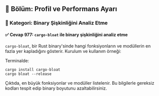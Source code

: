 ## 📘 Bölüm: Profil ve Performans Ayarı  
### 🔹 Kategori: Binary Şişkinliğini Analiz Etme  
#### ✅ Cevap 977: `cargo-bloat` ile binary şişkinliğini analiz etme

`cargo-bloat`, bir Rust binary'sinde hangi fonksiyonların ve modüllerin en fazla yer kapladığını gösterir. Kurulum ve kullanım örneği:

Terminalde:
```
cargo install cargo-bloat
cargo bloat --release
```
Çıktıda, en büyük fonksiyonlar ve modüller listelenir. Bu bilgilerle gereksiz kodları tespit edip binary boyutunu azaltabilirsiniz.
